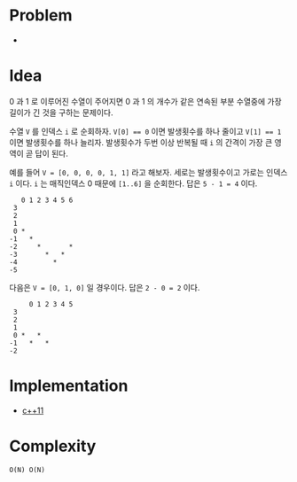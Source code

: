 # Problem

* []()

# Idea

0 과 1 로 이루어진 수열이 주어지면 0 과 1 의 개수가
같은 연속된 부분 수열중에 가장 길이가 긴 것을 구하는 문제이다.

수열 `V` 를 인덱스 `i` 로 순회하자. `V[0] == 0` 이면
발생횟수를 하나 줄이고 `V[1] == 1` 이면 발생횟수를 하나 늘리자.
발생횟수가 두번 이상 반복될 때 `i` 의 간격이 가장 큰 영역이
곧 답이 된다.

예를 들어 `V = [0, 0, 0, 0, 1, 1]` 라고 해보자.
세로는 발생횟수이고 가로는 인덱스 `i` 이다. `i`
는 매직인덱스 0 때문에 `[1..6]` 을 순회한다.
답은 `5 - 1 = 4` 이다.

```
   0 1 2 3 4 5 6
 3
 2
 1   
 0 *   
-1   *
-2     *       *  
-3       *   *
-4         *
-5
```

다음은  `V = [0, 1, 0]` 일 경우이다.
답은 `2 - 0 = 2` 이다.

```
     0 1 2 3 4 5
 3
 2
 1    
 0 *   *
-1   *   *
-2      
```



# Implementation

* [c++11](a.cpp)

# Complexity

```
O(N) O(N)
```
